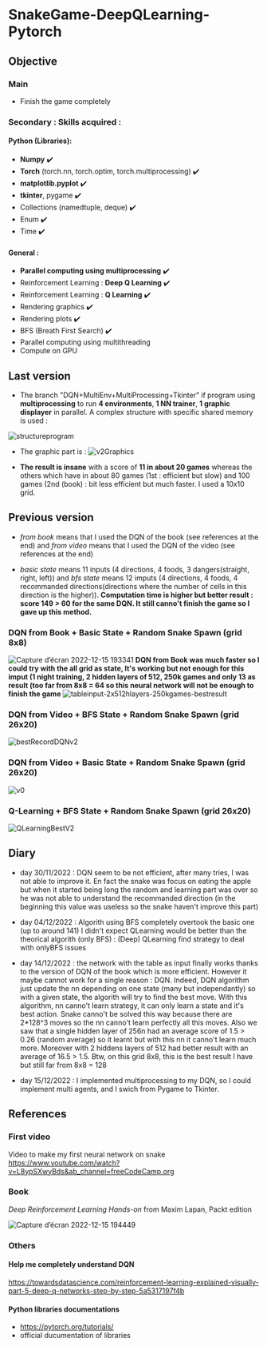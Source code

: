 # SnakeGame-DeepQLearning-Pytorch

## Objective

### Main

* Finish the game completely

### Secondary : Skills acquired :

#### Python (Libraries):

* **Numpy** :heavy_check_mark:
* **Torch** (torch.nn, torch.optim, torch.multiprocessing) :heavy_check_mark:
* **matplotlib.pyplot** :heavy_check_mark:
* **tkinter**, pygame :heavy_check_mark:
* Collections (namedtuple, deque) :heavy_check_mark:
* Enum :heavy_check_mark:
* Time :heavy_check_mark:

#### General :

* **Parallel computing using multiprocessing** :heavy_check_mark:
* Reinforcement Learning : **Deep Q Learning** :heavy_check_mark:
* Reinforcement Learning : **Q Learning** :heavy_check_mark:
* Rendering graphics  :heavy_check_mark:
* Rendering plots  :heavy_check_mark:
* BFS (Breath First Search) :heavy_check_mark:
* Parallel computing using multithreading
* Compute on GPU

## Last version

* The branch "DQN+MultiEnv+MultiProcessing+Tkinter" if program using **multiprocessing** to run **4 environments**, **1 NN trainer**, **1 graphic displayer** in parallel. A complex structure with specific shared memory is used :

![structureprogram](https://user-images.githubusercontent.com/95492416/207930365-45df1074-a2ac-4897-8f6a-cc0c42e7e841.jpg)

* The graphic part is :
![v2Graphics](https://user-images.githubusercontent.com/95492416/208206972-ac91821c-26d5-48e6-82da-b4342855c44d.png)

* **The result is insane** with a score of **11 in about 20 games** whereas the others which have in about 80 games (1st : efficient but slow) and 100 games (2nd (book) : bit less efficient but much faster. I used a 10x10 grid.

## Previous version

* *from book* means that I used the DQN of the book (see references at the end) and *from video* means that I used the DQN of the video (see references at the end)

* *basic state* means 11 inputs (4 directions, 4 foods, 3 dangers(straight, right, left)) and *bfs state* means 12 imputs (4 directions, 4 foods, 4 recommanded directions(directions where the number of cells in this direction is the higher)). **Computation time is higher but better result : score 149 > 60 for the same DQN. It still canno't finish the game so I gave up this method.**

### DQN from Book + Basic State + Random Snake Spawn (grid 8x8)
![Capture d’écran 2022-12-15 193341](https://user-images.githubusercontent.com/95492416/207940141-f39f59bb-c45f-437b-975e-6f8fcf545409.png)
**DQN from Book was much faster so I could try with the all grid as state, It's working but not enough for this imput (1 night training, 2 hidden layers of 512, 250k games and only 13 as result (too far from 8x8 = 64 so this neural network will not be enough to finish the game**
![tableinput-2x512hlayers-250kgames-bestresult](https://user-images.githubusercontent.com/95492416/207940595-b7a3883c-927c-42f4-9a9b-3489adc9af96.png)

### DQN from Video + BFS State + Random Snake Spawn (grid 26x20)
![bestRecordDQNv2](https://user-images.githubusercontent.com/95492416/207938551-bd8d9f2a-6d94-44d4-bb41-9e045036d9b3.png)

### DQN from Video + Basic State + Random Snake Spawn (grid 26x20)
![v0](https://user-images.githubusercontent.com/95492416/207938041-56bbdae7-3942-490c-ab6f-52594a0eb994.png)

### Q-Learning + BFS State + Random Snake Spawn (grid 26x20)
![QLearningBestV2](https://user-images.githubusercontent.com/95492416/207938422-ad1ddf03-e455-48b2-b4c3-041227a55582.png)

## Diary

* day 30/11/2022 : DQN seem to be not efficient, after many tries, I was not able to improve it. En fact the snake was focus on eating the apple but when it started being long the random and learning part was over so he was not able to understand the recommanded direction (in the beginning this value was useless so the snake haven't improve this part)

* day 04/12/2022 : Algorith using BFS completely overtook the basic one (up to around 141)
I didn't expect QLearning would be better than the theorical algorith (only BFS) : (Deep) QLearning find strategy to deal with onlyBFS issues

* day 14/12/2022 : the network with the table as input finally works thanks to the version of DQN of the book which is more efficient. However it maybe cannot work for a single reason : DQN. Indeed, DQN algorithm just update the nn depending on one state (many but independantly) so with a given state, the algorith will try to find the best move. With this algorithm, nn canno't learn strategy, it can only learn a state and it's best action. Snake canno't be solved this way because there are 2*128^3 moves so the nn canno't learn perfectly all this moves.
Also we saw that a single hidden layer of 256n had an average score of 1.5 > 0.26 (random average) so it learnt but with this nn it canno't learn much more. Moreover with 2 hiddens layers of 512 had better result with an average of 16.5 > 1.5. Btw, on this grid 8x8, this is the best result I have but still far from 8x8 = 128

* day 15/12/2022 : I implemented multiprocessing to my DQN, so I could implement multi agents, and I swich from Pygame to Tkinter.

## References

### First video
Video to make my first neural network on snake
https://www.youtube.com/watch?v=L8ypSXwyBds&ab_channel=freeCodeCamp.org

### Book
*Deep Reinforcement Learning Hands-on* from Maxim Lapan, Packt edition

![Capture d’écran 2022-12-15 194449](https://user-images.githubusercontent.com/95492416/207942173-a94942d1-07da-4dc6-bac3-d60d8ee6e209.png)

### Others

#### Help me completely understand DQN
https://towardsdatascience.com/reinforcement-learning-explained-visually-part-5-deep-q-networks-step-by-step-5a5317197f4b

#### Python libraries documentations
* https://pytorch.org/tutorials/
* official ducumentation of libraries
